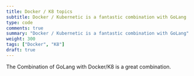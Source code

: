 ```yaml
---
title: Docker / K8 topics
subtitle: Docker / Kubernetic is a fantastic combination with GoLang
type: code
comments: true
summary: "Docker / Kubernetic is a fantastic combination with GoLang"
weight: 300
tags: ["Docker", "K8"]
draft: true
---
```

The Combination of GoLang with Docker/K8 is a great combination.
